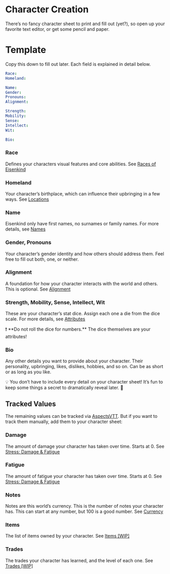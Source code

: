# Character Creation

There’s no fancy character sheet to print and fill out (yet?), so open up your favorite text editor, or get some pencil and paper.

# Template

Copy this down to fill out later. Each field is explained in detail below.

```yaml
Race:
Homeland:

Name:
Gender:
Pronouns:
Alignment:

Strength:
Mobility:
Sense:
Intellect:
Wit:

Bio:
```

### Race

Defines your characters visual features and core abilities. See [Races of Eisenkind](Races-of-Eisenkind.md)

### Homeland

Your character’s birthplace, which can influence their upbringing in a few ways. See [Locations](Locations.md) 

### Name

Eisenkind only have first names, no surnames or family names. For more details, see [Names](Races-of-Eisenkind.md)

### Gender, Pronouns

Your character’s gender identity and how others should address them. Feel free to fill out both, one, or neither.

### Alignment

A foundation for how your character interacts with the world and others. This is optional. See [Alignment](Alignment.md) 

### Strength, Mobility, Sense, Intellect, Wit

These are your character’s stat dice. Assign each one a die from the dice scale. For more details, see [Attributes](Attributes.md) 

<aside>
❗ **Do not roll the dice for numbers.** The dice themselves are your attributes!

</aside>

### Bio

Any other details you want to provide about your character. Their personality, upbringing, likes, dislikes, hobbies, and so on. Can be as short or as long as you like.

<aside>
💡 You don’t have to include every detail on your character sheet! It’s fun to keep some things a secret to dramatically reveal later. 🤭

</aside>

## Tracked Values

The remaining values can be tracked via [AspectsVTT](https://aspects.mapleleaf.dev). But if you want to track them manually, add them to your character sheet:

### Damage

The amount of damage your character has taken over time. Starts at 0. See [Stress: Damage & Fatigue](Stress-Damage-Fatigue.md) 

### Fatigue

The amount of fatigue your character has taken over time. Starts at 0. See [Stress: Damage & Fatigue](Stress-Damage-Fatigue.md)

### Notes

Notes are this world’s currency. This is the number of notes your character has. This can start at any number, but 100 is a good number. See [Currency](Currency.md) 

### Items

The list of items owned by your character. See [Items [WIP]](Items%20%5BWIP%5D%2076b4458d7eee4df9bda397e0928947d0.md) 

### Trades

The trades your character has learned, and the level of each one. See [Trades [WIP]](Trades%20%5BWIP%5D%20d3e09c92f2444c818c197ff69d2875e3.md)